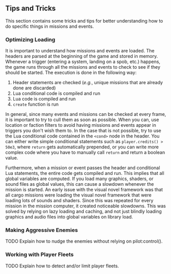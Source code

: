 ## Tips and Tricks

This section contains some tricks and tips for better understanding how to do specific things in missions and events.

### Optimizing Loading

It is important to understand how missions and events are loaded. The headers are parsed at the beginning of the game and stored in memory. Whenever a trigger (entering a system, landing on a spob, etc.) happens, the game runs through all the missions and events to check to see if they should be started. The execution is done in the following way:

1. Header statements are checked (*e.g.*, unique missions that are already done are discarded)
1. Lua conditional code is compiled and run
1. Lua code is compiled and run
1. `create` function is run

In general, since many events and missions can be checked at every frame, it is important to try to cull them as soon as possible. When you can, use location or faction filters to avoid having missions and events appear in triggers you don't wish them to. In the case that is not possible, try to use the Lua conditional code contained in the `<cond>` node in the header. You can either write simple conditional statements such as `player.credits() > 50e3`, where `return` gets automatically prepended, or you can write more complex code where you have to manually call `return` and return a boolean value.

Furthermore, when a mission or event passes the header and conditional Lua statements, the entire code gets compiled and run. This implies that all global variables are computed. If you load many graphics, shaders, or sound files as global values, this can cause a slowdown whenever the mission is started. An early issue with the visual novel framework was that all cargo missions were loading the visual novel framework that were loading lots of sounds and shaders. Since this was repeated for every mission in the mission computer, it created noticeable slowdowns. This was solved by relying on lazy loading and caching, and not just blindly loading graphics and audio files into global variables on library load.

### Making Aggressive Enemies

TODO Explain how to nudge the enemies without relying on pilot:control().

### Working with Player Fleets

TODO Explain how to detect and/or limit player fleets.
